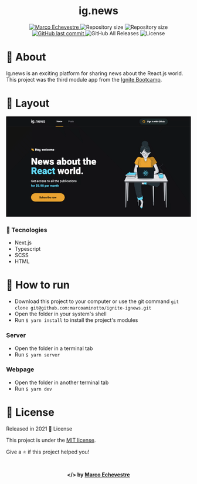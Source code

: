 <h1 align="center">ig.news</h1>
    
<p align="center">	
  <a href="https://www.linkedin.com/in/marco-echevestre/">
      <img alt="Marco Echevestre" src="https://img.shields.io/badge/-Marco Echevestre-61dafb?style=flat&logo=Linkedin&logoColor=white" />
  </a>
  <img alt="Repository size" src="https://img.shields.io/github/repo-size/marcoaminotto/ignite-ignews?color=61dafb">
  <img alt="Repository size" src="https://img.shields.io/github/languages/code-size/marcoaminotto/ignite-ignews?color=61dafb">
  <a href="https://github.com/marcoaminotto/ignite-ignews/commits/master">
    <img alt="GitHub last commit" src="https://img.shields.io/github/last-commit/marcoaminotto/ignite-ignews?color=61dafb">
  </a> 
  <img alt="GitHub All Releases" src="https://img.shields.io/github/downloads/marcoaminotto/ignite-ignews/total?logo=GitHub&style=flat&color=61dafb">
  <img alt="License" src="https://img.shields.io/badge/license-MIT-61dafb">
</p>

# 📖 About

Ig.news is an exciting platform for sharing news about the React.js world. This project was the third module app from the [Ignite Bootcamp](https://rocketseat.com.br/ignite).

# 📐 Layout

<div align="center">
  <img src="./.github/ignews-home.gif" width="600px" alt="Demonstration of the app">
</div>

### 🚀 Tecnologies

- Next.js
- Typescript
- SCSS
- HTML

# 🔧 How to run

- Download this project to your computer or use the git command `git clone git@github.com:marcoaminotto/ignite-ignews.git`
- Open the folder in your system's shell
- Run `$ yarn install` to install the project's modules

### Server

- Open the folder in a terminal tab
- Run `$ yarn server`

### Webpage

- Open the folder in another terminal tab
- Run `$ yarn dev`

# :closed_book: License

Released in 2021 :closed_book: License

This project is under the [MIT license](./LICENSE).

Give a ⭐️ if this project helped you!

#

<p align="center">
   <b> &#60;/&#62; by <a href="https://www.linkedin.com/in/marco-echevestre/">Marco Echevestre</a></b>
</p>
